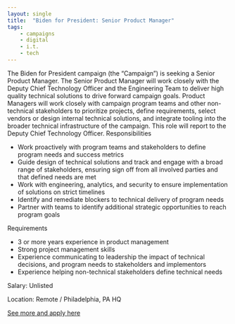 ```yaml
---
layout: single
title:  "Biden for President: Senior Product Manager"
tags: 
    - campaigns
    - digital
    - i.t.
    - tech
---
```

The Biden for President campaign (the “Campaign”) is seeking a Senior Product Manager. The Senior Product Manager will work closely with the Deputy Chief Technology Officer and the Engineering Team to deliver high quality technical solutions to drive forward campaign goals. Product Managers will work closely with campaign program teams and other non-technical stakeholders to prioritize projects, define requirements, select vendors or design internal technical solutions, and integrate tooling into the broader technical infrastructure of the campaign. This role will report to the Deputy Chief Technology Officer.
Responsibilities
* Work proactively with program teams and stakeholders to define program needs and success metrics
* Guide design of technical solutions and track and engage with a broad range of stakeholders, ensuring sign off from all involved parties and that defined needs are met
* Work with engineering, analytics, and security to ensure implementation of solutions on strict timelines
* Identify and remediate blockers to technical delivery of program needs
* Partner with teams to identify additional strategic opportunities to reach program goals

Requirements
* 3 or more years experience in product management
* Strong project management skills
* Experience communicating to leadership the impact of technical decisions, and program needs to stakeholders and implementors
* Experience helping non-technical stakeholders define technical needs

Salary: Unlisted

Location: Remote / Philadelphia, PA HQ


[See more and apply here](https://jobs.lever.co/joebiden/64ebd623-7b15-4b45-8854-084314a7f635?fbclid=IwAR3Lsf77O1Oh2Rq606lWbVLNn7VP-cfIMVBJT0HUBp07nJMgvTuqYyHg8RQ)
